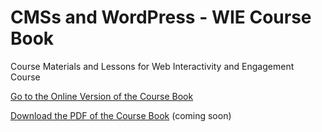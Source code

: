 # CMSs and WordPress - WIE Course Book
Course Materials and Lessons for Web Interactivity and Engagement Course

<a href="http://jayres.github.io/Web-Interactivity-and-Engagement/">Go to the Online Version of the Course Book</a>

<a href="#">Download the PDF of the Course Book</a> (coming soon)
